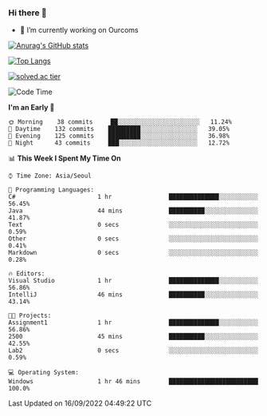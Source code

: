 ### Hi there 👋

- 🔭 I’m currently working on Ourcoms

<!--
**Rhange/Rhange** is a ✨ _special_ ✨ repository because its `README.md` (this file) appears on your GitHub profile.

Here are some ideas to get you started:

- 🌱 I’m currently learning ...
- 👯 I’m looking to collaborate on ...
- 🤔 I’m looking for help with ...
- 💬 Ask me about ...
- 📫 How to reach me: ...
- 😄 Pronouns: ...
- ⚡ Fun fact: ...
-->

[![Anurag's GitHub stats](https://github-readme-stats.vercel.app/api?username=rhange&show_icons=true&theme=gruvbox)](https://github.com/anuraghazra/github-readme-stats)

[![Top Langs](https://github-readme-stats.vercel.app/api/top-langs/?username=rhange&layout=compact&theme=gruvbox)](https://github.com/anuraghazra/github-readme-stats)

[![solved.ac tier](http://mazassumnida.wtf/api/generate_badge?boj=rhange0511)](https://solved.ac/rhange0511)

  <!--START_SECTION:waka-->
![Code Time](http://img.shields.io/badge/Code%20Time-528%20hrs%2025%20mins-blue)

**I'm an Early 🐤** 

```text
🌞 Morning    38 commits     ██░░░░░░░░░░░░░░░░░░░░░░░   11.24% 
🌆 Daytime    132 commits    █████████░░░░░░░░░░░░░░░░   39.05% 
🌃 Evening    125 commits    █████████░░░░░░░░░░░░░░░░   36.98% 
🌙 Night      43 commits     ███░░░░░░░░░░░░░░░░░░░░░░   12.72%

```


📊 **This Week I Spent My Time On** 

```text
⌚︎ Time Zone: Asia/Seoul

💬 Programming Languages: 
C#                       1 hr                ██████████████░░░░░░░░░░░   56.45% 
Java                     44 mins             ██████████░░░░░░░░░░░░░░░   41.87% 
Text                     0 secs              ░░░░░░░░░░░░░░░░░░░░░░░░░   0.59% 
Other                    0 secs              ░░░░░░░░░░░░░░░░░░░░░░░░░   0.41% 
Markdown                 0 secs              ░░░░░░░░░░░░░░░░░░░░░░░░░   0.28%

🔥 Editors: 
Visual Studio            1 hr                ██████████████░░░░░░░░░░░   56.86% 
IntelliJ                 46 mins             ██████████░░░░░░░░░░░░░░░   43.14%

🐱‍💻 Projects: 
Assignment1              1 hr                ██████████████░░░░░░░░░░░   56.86% 
2500                     45 mins             ██████████░░░░░░░░░░░░░░░   42.55% 
Lab2                     0 secs              ░░░░░░░░░░░░░░░░░░░░░░░░░   0.59%

💻 Operating System: 
Windows                  1 hr 46 mins        █████████████████████████   100.0%

```


 Last Updated on 16/09/2022 04:49:22 UTC
<!--END_SECTION:waka-->
